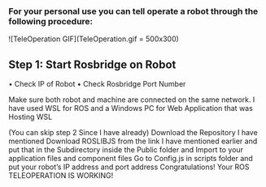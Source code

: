 ### For your personal use you can tell operate a robot through the following procedure:

![TeleOperation GIF](TeleOperation.gif = 500x300)

## Step 1: Start Rosbridge on Robot
  • Check IP of Robot
  • Check Rosbridge Port Number


Make sure both robot and machine are connected on the  same network.
I have used WSL for ROS and a Windows PC for Web Application that was Hosting WSL

(You can skip step 2 Since I have already)
Download the Repository I have mentioned
Download ROSLIBJS from the link I have mentioned earlier and put that in the Subdirectory inside the Public folder and Import to your application files and component files
Go to Config.js in scripts folder and put your robot’s IP address and port address
Congratulations! Your ROS TELEOPERATION IS WORKING!
